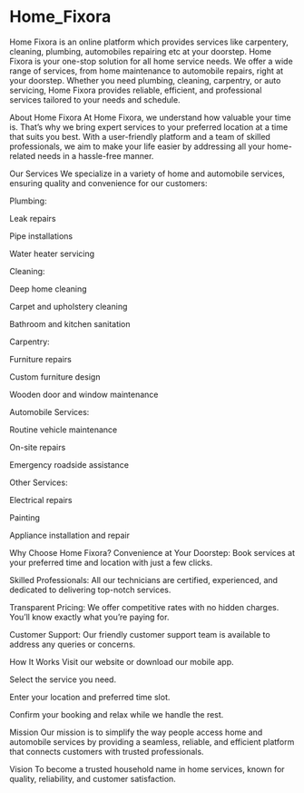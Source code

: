 # Home_Fixora
Home Fixora is an online platform which provides services like carpentery, cleaning, plumbing, automobiles repairing etc at your doorstep.
Home Fixora is your one-stop solution for all home service needs. We offer a wide range of services, from home maintenance to automobile repairs, right at your doorstep. Whether you need plumbing, cleaning, carpentry, or auto servicing, Home Fixora provides reliable, efficient, and professional services tailored to your needs and schedule.

About Home Fixora
At Home Fixora, we understand how valuable your time is. That’s why we bring expert services to your preferred location at a time that suits you best. With a user-friendly platform and a team of skilled professionals, we aim to make your life easier by addressing all your home-related needs in a hassle-free manner.

Our Services
We specialize in a variety of home and automobile services, ensuring quality and convenience for our customers:

Plumbing:

Leak repairs

Pipe installations

Water heater servicing

Cleaning:

Deep home cleaning

Carpet and upholstery cleaning

Bathroom and kitchen sanitation

Carpentry:

Furniture repairs

Custom furniture design

Wooden door and window maintenance

Automobile Services:

Routine vehicle maintenance

On-site repairs

Emergency roadside assistance

Other Services:

Electrical repairs

Painting

Appliance installation and repair

Why Choose Home Fixora?
Convenience at Your Doorstep: Book services at your preferred time and location with just a few clicks.

Skilled Professionals: All our technicians are certified, experienced, and dedicated to delivering top-notch services.

Transparent Pricing: We offer competitive rates with no hidden charges. You’ll know exactly what you’re paying for.

Customer Support: Our friendly customer support team is available to address any queries or concerns.

How It Works
Visit our website or download our mobile app.

Select the service you need.

Enter your location and preferred time slot.

Confirm your booking and relax while we handle the rest.

Mission
Our mission is to simplify the way people access home and automobile services by providing a seamless, reliable, and efficient platform that connects customers with trusted professionals.

Vision
To become a trusted household name in home services, known for quality, reliability, and customer satisfaction.

